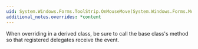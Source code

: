 ```yaml
---
uid: System.Windows.Forms.ToolStrip.OnMouseMove(System.Windows.Forms.MouseEventArgs)
additional_notes.overrides: *content
---
```


<p>When overriding <xref href="System.Windows.Forms.ToolStrip.OnMouseMove(System.Windows.Forms.MouseEventArgs)"></xref> in a derived class, be sure to call the base class's <xref href="System.Windows.Forms.ToolStrip.OnMouseMove(System.Windows.Forms.MouseEventArgs)"></xref> method so that registered delegates receive the event.</p>


